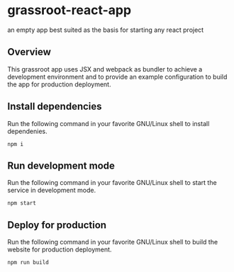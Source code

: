 # grassroot-react-app
an empty app best suited as the basis for starting any react project

## Overview
This grassroot app uses JSX and webpack as bundler to achieve a development environment and to provide an example configuration to build the app for production deployment.

## Install dependencies
Run the following command in your favorite GNU/Linux shell to install dependenies.
```
npm i
```
## Run development mode
Run the following command in your favorite GNU/Linux shell to start the service in development mode.
```
npm start
```
## Deploy for production
Run the following command in your favorite GNU/Linux shell to build the website for production deployment.
```
npm run build
```
